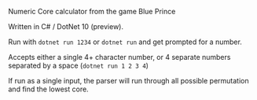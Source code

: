 Numeric Core calculator from the game Blue Prince


Written in C# / DotNet 10 (preview).

Run with `dotnet run 1234` or `dotnet run` and get prompted for a number.

Accepts either a single 4+ character number, or 4 separate numbers separated by a space (`dotnet run 1 2 3 4`)

If run as a single input, the parser will run through all possible permutation and find the lowest core.